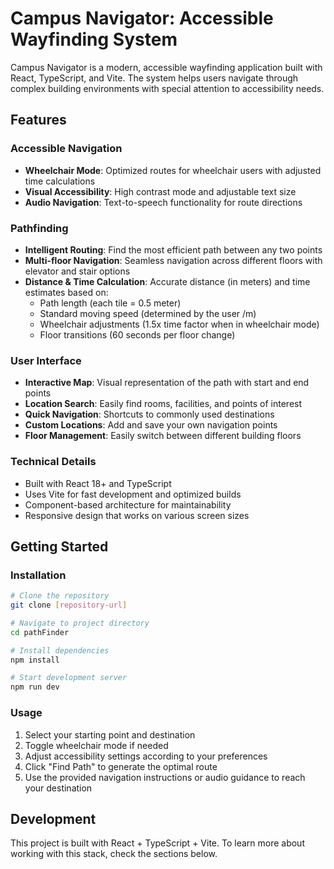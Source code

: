 # Campus Navigator: Accessible Wayfinding System

Campus Navigator is a modern, accessible wayfinding application built with React, TypeScript, and Vite. The system helps users navigate through complex building environments with special attention to accessibility needs.

## Features

### Accessible Navigation

- **Wheelchair Mode**: Optimized routes for wheelchair users with adjusted time calculations
- **Visual Accessibility**: High contrast mode and adjustable text size
- **Audio Navigation**: Text-to-speech functionality for route directions

### Pathfinding

- **Intelligent Routing**: Find the most efficient path between any two points
- **Multi-floor Navigation**: Seamless navigation across different floors with elevator and stair options
- **Distance & Time Calculation**: Accurate distance (in meters) and time estimates based on:
  - Path length (each tile = 0.5 meter)
  - Standard moving speed (determined by the user /m)
  - Wheelchair adjustments (1.5x time factor when in wheelchair mode)
  - Floor transitions (60 seconds per floor change)

### User Interface

- **Interactive Map**: Visual representation of the path with start and end points
- **Location Search**: Easily find rooms, facilities, and points of interest
- **Quick Navigation**: Shortcuts to commonly used destinations
- **Custom Locations**: Add and save your own navigation points
- **Floor Management**: Easily switch between different building floors

### Technical Details

- Built with React 18+ and TypeScript
- Uses Vite for fast development and optimized builds
- Component-based architecture for maintainability
- Responsive design that works on various screen sizes

## Getting Started

### Installation

```bash
# Clone the repository
git clone [repository-url]

# Navigate to project directory
cd pathFinder

# Install dependencies
npm install

# Start development server
npm run dev
```

### Usage

1. Select your starting point and destination
2. Toggle wheelchair mode if needed
3. Adjust accessibility settings according to your preferences
4. Click "Find Path" to generate the optimal route
5. Use the provided navigation instructions or audio guidance to reach your destination

## Development

This project is built with React + TypeScript + Vite. To learn more about working with this stack, check the sections below.

